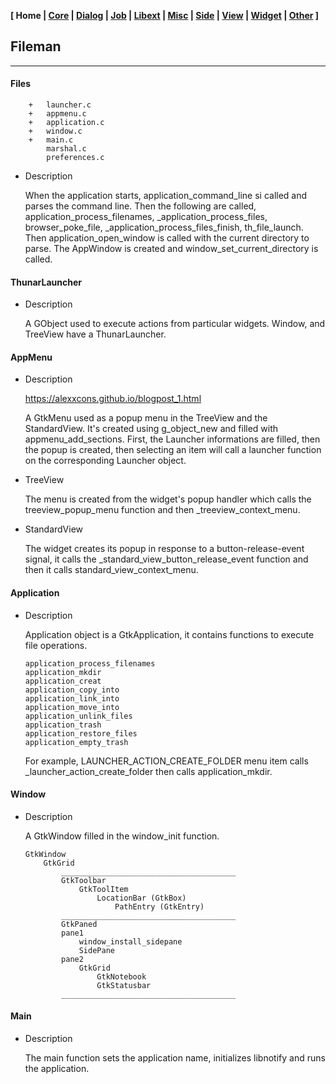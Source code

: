 <link href="style.css" rel="stylesheet"></link>

**[ Home | [Core](01-Core.html) | [Dialog](02-Dialog.html) | [Job](03-Job.html) | [Libext](04-Libext.html) | [Misc](05-Misc.html) | [Side](06-Side.html) | [View](07-View.html) | [Widget](08-Widget.html) | [Other](99-Other.html) ]**

## Fileman

---

#### Files

```
    +   launcher.c
    +   appmenu.c
    +   application.c
    +   window.c
    +   main.c
        marshal.c
        preferences.c
```

* Description
    
    When the application starts, application_command_line si called and parses
    the command line. Then the following are called, application_process_filenames,
    _application_process_files, browser_poke_file, _application_process_files_finish,
    th_file_launch. Then application_open_window is called with the current directory
    to parse. The AppWindow is created and window_set_current_directory is called.


#### ThunarLauncher

* Description
    
    A GObject used to execute actions from particular widgets. Window,
    and TreeView have a ThunarLauncher.
    
    
#### AppMenu

* Description
    
    https://alexxcons.github.io/blogpost_1.html  

    A GtkMenu used as a popup menu in the TreeView and the StandardView.
    It's created using g_object_new and filled with appmenu_add_sections.
    First, the Launcher informations are filled, then the popup is
    created, then selecting an item will call a launcher function on
    the corresponding Launcher object.

* TreeView
    
    The menu is created from the widget's popup handler which calls the
    treeview_popup_menu function and then _treeview_context_menu.
    
* StandardView

    The widget creates its popup in response to a button-release-event signal,
    it calls the _standard_view_button_release_event function and then it calls
    standard_view_context_menu.


#### Application
    
* Description

    Application object is a GtkApplication, it contains functions to
    execute file operations.
    
    ```
    application_process_filenames
    application_mkdir
    application_creat
    application_copy_into
    application_link_into
    application_move_into
    application_unlink_files
    application_trash
    application_restore_files
    application_empty_trash
    ```
    
    For example, LAUNCHER_ACTION_CREATE_FOLDER menu item calls _launcher_action_create_folder
    then calls application_mkdir.
    

#### Window

* Description

    A GtkWindow filled in the window_init function.
    
    ```
    GtkWindow
        GtkGrid
            _______________________________________
            GtkToolbar
                GtkToolItem
                    LocationBar (GtkBox)
                        PathEntry (GtkEntry)
            _______________________________________
            GtkPaned
            pane1
                window_install_sidepane
                SidePane
            pane2
                GtkGrid
                    GtkNotebook
                    GtkStatusbar
            _______________________________________
    ```


#### Main

* Description

    The main function sets the application name, initializes libnotify and
    runs the application.

<br>
<br>
<br>


